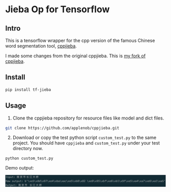 # Jieba Op for Tensorflow

## Intro
 
This is a tensorflow wrapper for the cpp version of the famous Chinese
word segmentation tool, [cppjieba](https://github.com/yanyiwu/cppjieba).

I made some changes from the original cppjieba. This is 
[my fork of cppjieba](https://github.com/applenob/cppjieba).

## Install

```bash
pip install tf-jieba
```

## Usage

1. Clone the cppjieba repository for resource files like model and dict
   files.

```bash
git clone https://github.com/applenob/cppjieba.git
```

2. Download or copy the test python script `custom_test.py` to the same
   project. You should have `cppjieba` and `custom_test.py` under your
   test directory now.

```
python custom_test.py
```

Demo output:

![](imgs/jieba_res.png)